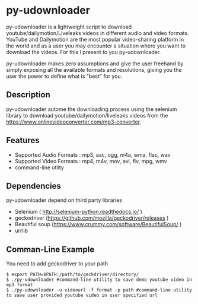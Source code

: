 py-udownloader
==========

py-udownloader is a lightweight script to download youtube/dailymotion/Liveleaks videos in different audio and video formats.
YouTube and Dailymotion are the most popular video-sharing platform in the world and as a user you may encounter a situation where you want to download the videos. For this I present to you py-udownloader. 

py-udownloader makes zero assumptions and give the user freehand by simply exposing all the available formats and resolutions, giving you the user the power to define what is "best" for you.

Description
-----------
py-udownloader autome the downloading process using the selenium library to download youtube/dailymotion/liveleaks videos from the https://www.onlinevideoconverter.com/mp3-converter.


Features
--------
* Supported Audio Formats : mp3, aac, ogg, m4a, wma, flac, wav
* Supported Video Formats : mp4, m4v, mov, avi, flv, mpg, wmv
* command-line utlity

Dependencies
------------
py-udownloader depend on third party libraries
* Selenium ( http://selenium-python.readthedocs.io/ )
* geckodriver (https://github.com/mozilla/geckodriver/releases )
* Beautiful soup (https://www.crummy.com/software/BeautifulSoup/ )
* urrlib

Comman-Line Example
-------------------
You need to add geckodriver to your path 

    $ export PATH=$PATH:/path/to/geckdriver/directory/
    $ ./py-udownloader #command-line utility to save demo youtube video in mp3 format
    $ ./py-udownloader -u videourl -f format -p path #command-line utility to save user provided youtube video in user specified url
